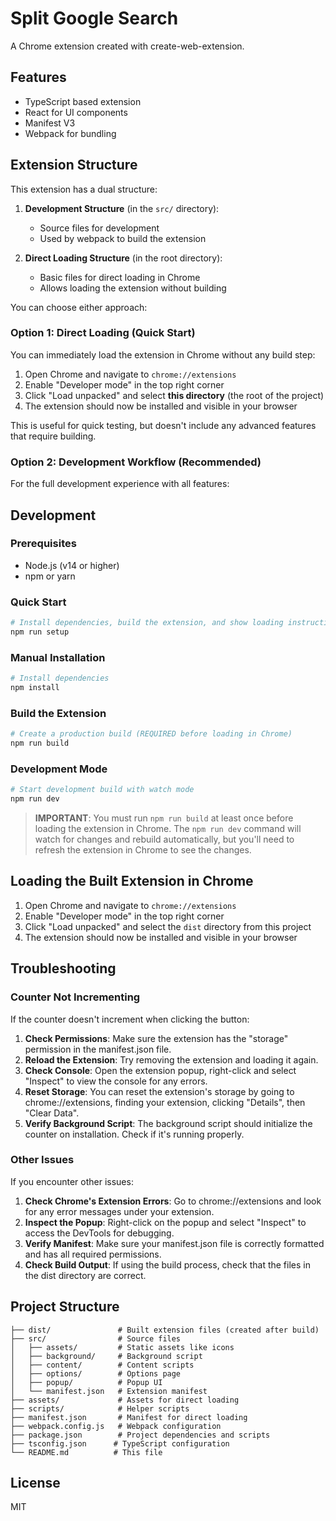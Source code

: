 # Split Google Search

A Chrome extension created with create-web-extension.

## Features

- TypeScript based extension
- React for UI components
- Manifest V3
- Webpack for bundling

## Extension Structure

This extension has a dual structure:

1. **Development Structure** (in the `src/` directory):
   - Source files for development
   - Used by webpack to build the extension

2. **Direct Loading Structure** (in the root directory):
   - Basic files for direct loading in Chrome
   - Allows loading the extension without building

You can choose either approach:

### Option 1: Direct Loading (Quick Start)

You can immediately load the extension in Chrome without any build step:

1. Open Chrome and navigate to `chrome://extensions`
2. Enable "Developer mode" in the top right corner
3. Click "Load unpacked" and select **this directory** (the root of the project)
4. The extension should now be installed and visible in your browser

This is useful for quick testing, but doesn't include any advanced features that require building.

### Option 2: Development Workflow (Recommended)

For the full development experience with all features:

## Development

### Prerequisites

- Node.js (v14 or higher)
- npm or yarn

### Quick Start

```bash
# Install dependencies, build the extension, and show loading instructions
npm run setup
```

### Manual Installation

```bash
# Install dependencies
npm install
```

### Build the Extension

```bash
# Create a production build (REQUIRED before loading in Chrome)
npm run build
```

### Development Mode

```bash
# Start development build with watch mode
npm run dev
```

> **IMPORTANT**: You must run `npm run build` at least once before loading the extension in Chrome.
> The `npm run dev` command will watch for changes and rebuild automatically, but you'll need to refresh the extension in Chrome to see the changes.

## Loading the Built Extension in Chrome

1. Open Chrome and navigate to `chrome://extensions`
2. Enable "Developer mode" in the top right corner
3. Click "Load unpacked" and select the `dist` directory from this project
4. The extension should now be installed and visible in your browser

## Troubleshooting

### Counter Not Incrementing

If the counter doesn't increment when clicking the button:

1. **Check Permissions**: Make sure the extension has the "storage" permission in the manifest.json file.
2. **Reload the Extension**: Try removing the extension and loading it again.
3. **Check Console**: Open the extension popup, right-click and select "Inspect" to view the console for any errors.
4. **Reset Storage**: You can reset the extension's storage by going to chrome://extensions, finding your extension, clicking "Details", then "Clear Data".
5. **Verify Background Script**: The background script should initialize the counter on installation. Check if it's running properly.

### Other Issues

If you encounter other issues:

1. **Check Chrome's Extension Errors**: Go to chrome://extensions and look for any error messages under your extension.
2. **Inspect the Popup**: Right-click on the popup and select "Inspect" to access the DevTools for debugging.
3. **Verify Manifest**: Make sure your manifest.json file is correctly formatted and has all required permissions.
4. **Check Build Output**: If using the build process, check that the files in the dist directory are correct.

## Project Structure

```
├── dist/               # Built extension files (created after build)
├── src/                # Source files
│   ├── assets/         # Static assets like icons
│   ├── background/     # Background script
│   ├── content/        # Content scripts
│   ├── options/        # Options page
│   ├── popup/          # Popup UI
│   └── manifest.json   # Extension manifest
├── assets/             # Assets for direct loading
├── scripts/            # Helper scripts
├── manifest.json       # Manifest for direct loading
├── webpack.config.js   # Webpack configuration
├── package.json        # Project dependencies and scripts
├── tsconfig.json      # TypeScript configuration
└── README.md          # This file
```

## License

MIT
